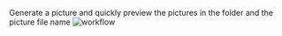 Generate a picture and quickly preview the pictures in the folder and the picture file name
![workflow](https://github.com/user-attachments/assets/a760bff4-9948-455e-bca9-6ba4fabd4e91)
